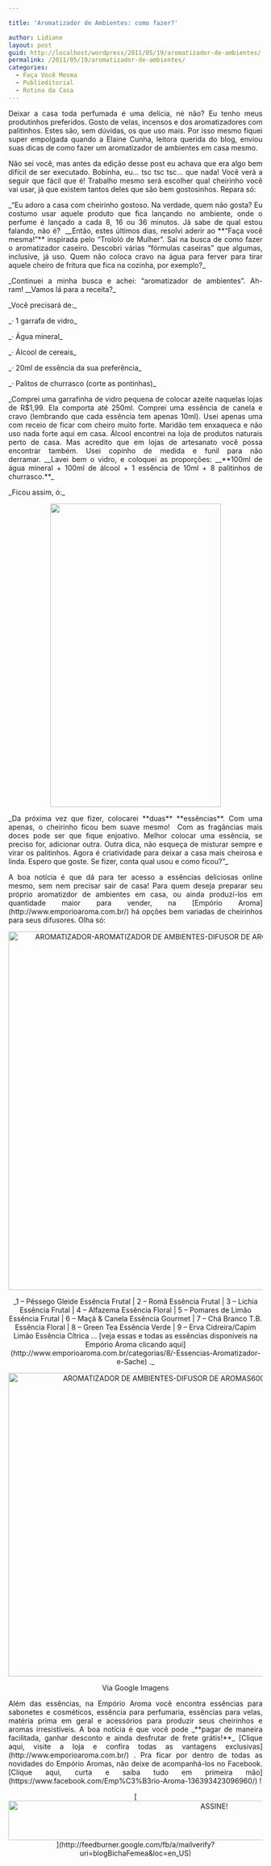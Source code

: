 ```yaml
---

title: 'Aromatizador de Ambientes: como fazer?'

author: Lidiane
layout: post
guid: http://localhost/wordpress/2011/05/19/aromatizador-de-ambientes/
permalink: /2011/05/19/aromatizador-de-ambientes/
categories:
  - Faça Você Mesma
  - Publieditorial
  - Rotina da Casa
---
```

<p style="text-align: justify;">
  Deixar a casa toda perfumada é uma delícia, né não? Eu tenho meus produtinhos preferidos. Gosto de velas, incensos e dos aromatizadores com palitinhos. Estes são, sem dúvidas, os que uso mais. Por isso mesmo fiquei super empolgada quando a Elaine Cunha, leitora querida do blog, enviou suas dicas de como fazer um aromatizador de ambientes em casa mesmo.
</p>

<p style="text-align: justify;" align="justify">
  Não sei você, mas antes da edição desse post eu achava que era algo bem difícil de ser executado. Bobinha, eu… tsc tsc tsc… que nada! Você verá a seguir que fácil que é! Trabalho mesmo será escolher qual cheirinho você vai usar, já que existem tantos deles que são bem gostosinhos. Repara só:
</p>

<p style="text-align: justify;" align="justify">
  _&#8220;Eu adoro a casa com cheirinho gostoso. Na verdade, quem não gosta? Eu costumo usar aquele produto que fica lançando no ambiente, onde o perfume é lançado a cada 8, 16 ou 36 minutos. Já sabe de qual estou falando, não é?  __Então, estes últimos dias, resolvi aderir ao **“Faça você mesma!”** inspirada pelo “Trololó de Mulher”. Saí na busca de como fazer o aromatizador caseiro. Descobri várias “fórmulas caseiras” que algumas, inclusive, já uso. Quem não coloca cravo na água para ferver para tirar aquele cheiro de fritura que fica na cozinha, por exemplo?_
</p>

<p style="text-align: justify;">
  _Continuei a minha busca e achei: “aromatizador de ambientes”. Ah-ram! __Vamos lá para a receita?_
</p>

<p style="text-align: justify;">
  _Você precisará de:_
</p>

<p style="text-align: justify;">
  _· 1 garrafa de vidro_
</p>

<p style="text-align: justify;">
  _· Água mineral_
</p>

<p style="text-align: justify;">
  _· Álcool de cereais_
</p>

<p style="text-align: justify;">
  _· 20ml de essência da sua preferência_
</p>

<p style="text-align: justify;">
  _· Palitos de churrasco (corte as pontinhas)_
</p>

<p style="text-align: justify;">
  _Comprei uma garrafinha de vidro pequena de colocar azeite naquelas lojas de R$1,99. Ela comporta até 250ml. Comprei uma essência de canela e cravo (lembrando que cada essência tem apenas 10ml). Usei apenas uma com receio de ficar com cheiro muito forte. Maridão tem enxaqueca e não uso nada forte aqui em casa. Álcool encontrei na loja de produtos naturais perto de casa. Mas acredito que em lojas de artesanato você possa encontrar também. Usei copinho de medida e funil para não derramar. __Lavei bem o vidro, e coloquei as proporções: __**100ml de água mineral + 100ml de álcool + 1 essência de 10ml + 8 palitinhos de churrasco.**_
</p>

<p style="text-align: justify;">
  _Ficou assim, ó:_
</p>

<p align="center">
  <a href="http://www.trololodemulher.com.br/blog/wp-content/uploads/2011/05/aromatizador-de-ambiente.jpg"><img class="alignnone size-full wp-image-6389" title="aromatizador de ambiente" src="http://www.trololodemulher.com.br/blog/wp-content/uploads/2011/05/aromatizador-de-ambiente.jpg" alt="" width="338" height="600" /></a>
</p>

<p style="text-align: justify;">
  _Da próxima vez que fizer, colocarei **duas** **essências**. Com uma apenas, o cheirinho ficou bem suave mesmo!  Com as fragâncias mais doces pode ser que fique enjoativo. Melhor colocar uma essência, se preciso for, adicionar outra. Outra dica, não esqueça de misturar sempre e virar os palitinhos. Agora é criatividade para deixar a casa mais cheirosa e linda. Espero que goste. Se fizer, conta qual usou e como ficou?&#8221;_
</p>

<p style="text-align: justify;">
  A boa notícia é que dá para ter acesso a essências deliciosas online mesmo, sem nem precisar sair de casa! Para quem deseja preparar seu próprio aromatizdor de ambientes em casa, ou ainda produzí-los em quantidade maior para vender, na [Empório Aroma](http://www.emporioaroma.com.br/)  há opções bem variadas de cheirinhos para seus difusores. Olha só:
</p>

<p align="center">
  <img class="alignnone size-full wp-image-13513" src="http://www.trololodemulher.com.br/blog/wp-content/uploads/2017/02/AROMATIZADOR-AROMATIZADOR-DE-AMBIENTES-DIFUSOR-DE-AROMAS-ESSENCIAS-AROMAS-CHEIROS.jpg" alt="AROMATIZADOR-AROMATIZADOR DE AMBIENTES-DIFUSOR DE AROMAS-ESSENCIAS-AROMAS-CHEIROS" width="800" height="709" />
</p>

<p style="text-align: center;">
  _1 &#8211; Pêssego Gleide Essência Frutal | 2 &#8211; Romã Essência Frutal | 3 &#8211; Lichia Essência Frutal | 4 &#8211; Alfazema Essência Floral | 5 &#8211; Pomares de Limão Essência Frutal | 6 &#8211; Maçã & Canela Essência Gourmet | 7 &#8211; Chá Branco T.B. Essência Floral | 8 &#8211; Green Tea Essência Verde | 9 &#8211; Erva Cidreira/Capim Limão Essência Cítrica &#8230; [veja essas e todas as essências disponíveis na Empório Aroma clicando aqui](http://www.emporioaroma.com.br/categorias/8/-Essencias-Aromatizador-e-Sache) ._
</p>

<p align="center">
  <img class="alignnone size-full wp-image-13512" src="http://www.trololodemulher.com.br/blog/wp-content/uploads/2017/02/AROMATIZADOR-DE-AMBIENTES-DIFUSOR-DE-AROMAS600.jpg" alt="AROMATIZADOR DE AMBIENTES-DIFUSOR DE AROMAS600" width="600" height="600" />
</p>

<p style="text-align: center;">
  Via Google Imagens
</p>

<p style="text-align: justify;">
  Além das essências, na Empório Aroma você encontra essências para sabonetes e cosméticos, essência para perfumaria, essências para velas, matéria prima em geral e acessórios para produzir seus cheirinhos e aromas irresistíveis. A boa notícia é que você pode _**pagar de maneira facilitada, ganhar desconto e ainda desfrutar de frete grátis!**_ [Clique aqui, visite a loja e confira todas as vantagens exclusivas](http://www.emporioaroma.com.br/) . Pra ficar por dentro de todas as novidades do Empório Aromas, não deixe de acompanhá-los no Facebook. [Clique aqui, curta e saiba tudo em primeira mão](https://www.facebook.com/Emp%C3%B3rio-Aroma-136393423096960/) !
</p>

<p align="center">
  [<img class="alignnone size-full wp-image-10439" src="http://www.trololodemulher.com.br/blog/wp-content/uploads/2014/09/ASSINE.png" alt="ASSINE!" width="800" height="78" />](http://feedburner.google.com/fb/a/mailverify?uri=blogBichaFemea&loc=en_US) 
</p>

&nbsp;